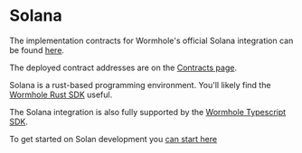# Solana

The implementation contracts for Wormhole's official Solana integration can be found [here](https://github.com/wormhole-foundation/wormhole/tree/main/solana).

The deployed contract addresses are on the [Contracts page](../../reference/contracts.md).

Solana is a rust-based programming environment. You'll likely find the [Wormhole Rust SDK](https://github.com/wormhole-foundation/wormhole/tree/main/sdk/rust) useful.

The Solana integration is also fully supported by the [Wormhole Typescript SDK](https://github.com/wormhole-foundation/wormhole/tree/main/sdk/js).

To get started on Solan development you [can start here ](https://soldev.app/course)

